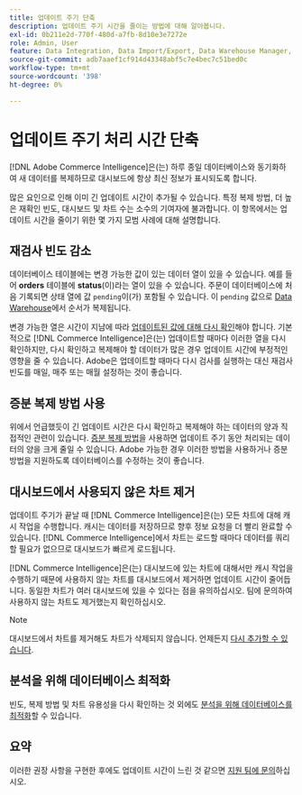 ```yaml
---
title: 업데이트 주기 단축
description: 업데이트 주기 시간을 줄이는 방법에 대해 알아봅니다.
exl-id: 0b211e2d-770f-480d-a7fb-8d10e3e7272e
role: Admin, User
feature: Data Integration, Data Import/Export, Data Warehouse Manager, Dashboards
source-git-commit: adb7aaef1cf914d43348abf5c7e4bec7c51bed0c
workflow-type: tm+mt
source-wordcount: '398'
ht-degree: 0%

---
```


# 업데이트 주기 처리 시간 단축

[!DNL Adobe Commerce Intelligence]은(는) 하루 종일 데이터베이스와 동기화하여 새 데이터를 복제하므로 대시보드에 항상 최신 정보가 표시되도록 합니다.

많은 요인으로 인해 이미 긴 업데이트 시간이 추가될 수 있습니다. 특정 복제 방법, 더 높은 재확인 빈도, 대시보드 및 차트 수는 소수의 기여자에 불과합니다. 이 항목에서는 업데이트 시간을 줄이기 위한 몇 가지 모범 사례에 대해 설명합니다.

## 재검사 빈도 감소

데이터베이스 테이블에는 변경 가능한 값이 있는 데이터 열이 있을 수 있습니다. 예를 들어 **orders** 테이블에 **status**(이)라는 열이 있을 수 있습니다. 주문이 데이터베이스에 처음 기록되면 상태 열에 값 `pending`이(가) 포함될 수 있습니다. 이 `pending` 값으로 [Data Warehouse](../data-analyst/data-warehouse-mgr/tour-dwm.md)에서 순서가 복제됩니다.

변경 가능한 열은 시간이 지남에 따라 [업데이트된 값에 대해 다시 확인](../data-analyst/data-warehouse-mgr/cfg-data-rechecks.md)해야 합니다. 기본적으로 [!DNL Commerce Intelligence]은(는) 업데이트할 때마다 이러한 열을 다시 확인하지만, 다시 확인하고 복제해야 할 데이터가 많은 경우 업데이트 시간에 부정적인 영향을 줄 수 있습니다. Adobe은 업데이트할 때마다 다시 검사를 실행하는 대신 재검사 빈도를 매일, 매주 또는 매월 설정하는 것이 좋습니다.

## 증분 복제 방법 사용

위에서 언급했듯이 긴 업데이트 시간은 다시 확인하고 복제해야 하는 데이터의 양과 직접적인 관련이 있습니다. [증분 복제 방법](../data-analyst/data-warehouse-mgr/cfg-replication-methods.md)을 사용하면 업데이트 주기 동안 처리되는 데이터의 양을 크게 줄일 수 있습니다. Adobe 가능한 경우 이러한 방법을 사용하거나 증분 방법을 지원하도록 데이터베이스를 수정하는 것이 좋습니다.

## 대시보드에서 사용되지 않은 차트 제거

업데이트 주기가 끝날 때 [!DNL Commerce Intelligence]은(는) 모든 차트에 대해 캐시 작업을 수행합니다. 캐시는 데이터를 저장하므로 향후 정보 요청을 더 빨리 완료할 수 있습니다. [!DNL Commerce Intelligence]에서 차트는 로드할 때마다 데이터를 쿼리할 필요가 없으므로 대시보드가 빠르게 로드됩니다.

[!DNL Commerce Intelligence]은(는) 대시보드에 있는 차트에 대해서만 캐시 작업을 수행하기 때문에 사용하지 않는 차트를 대시보드에서 제거하면 업데이트 시간이 줄어듭니다. 동일한 차트가 여러 대시보드에 있을 수 있다는 점을 유의하십시오. 팀에 문의하여 사용하지 않는 차트도 제거했는지 확인하십시오.

>[!NOTE]
>
>대시보드에서 차트를 제거해도 차트가 삭제되지 않습니다. 언제든지 [다시 추가할 수 있습니다](../data-user/dashboards/add-charts-dashboard.md).

## 분석을 위해 데이터베이스 최적화

빈도, 복제 방법 및 차트 유용성을 다시 확인하는 것 외에도 [분석을 위해 데이터베이스를 최적화](../best-practices/opt-db-analysis.md)할 수 있습니다.

## 요약

이러한 권장 사항을 구현한 후에도 업데이트 시간이 느린 것 같으면 [지원 팀에 문의](https://experienceleague.adobe.com/docs/commerce-knowledge-base/kb/troubleshooting/miscellaneous/mbi-service-policies.html?lang=ko)하십시오.

